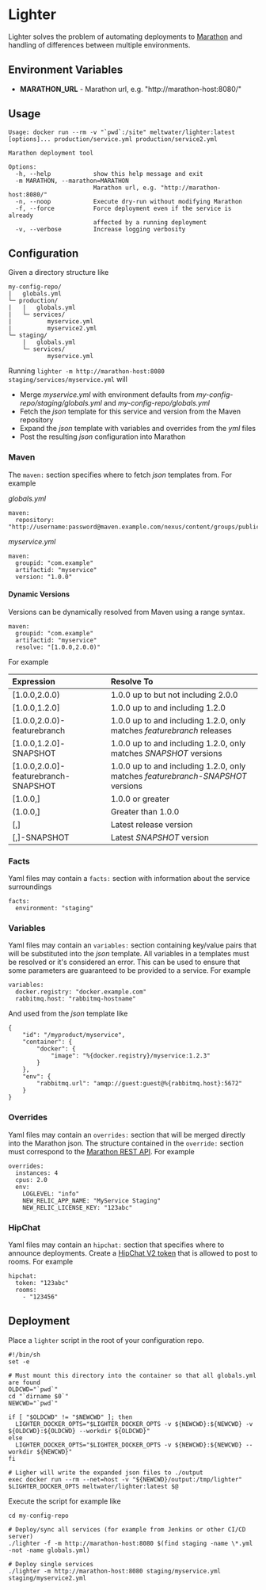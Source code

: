 # Lighter
Lighter solves the problem of automating deployments to [Marathon](https://github.com/mesosphere/marathon) and 
handling of differences between multiple environments.

## Environment Variables

 * **MARATHON_URL** - Marathon url, e.g. "http://marathon-host:8080/"

## Usage

```
Usage: docker run --rm -v "`pwd`:/site" meltwater/lighter:latest [options]... production/service.yml production/service2.yml

Marathon deployment tool

Options:
  -h, --help            show this help message and exit
  -m MARATHON, --marathon=MARATHON
                        Marathon url, e.g. "http://marathon-host:8080/"
  -n, --noop            Execute dry-run without modifying Marathon
  -f, --force           Force deployment even if the service is already
                        affected by a running deployment
  -v, --verbose         Increase logging verbosity
```

## Configuration
Given a directory structure like

```
my-config-repo/
|   globals.yml
└─ production/
|   |   globals.yml
|   └─ services/
|          myservice.yml
|          myservice2.yml
└─ staging/
    |   globals.yml
    └─ services/
           myservice.yml
```

Running `lighter -m http://marathon-host:8080 staging/services/myservice.yml` will

* Merge *myservice.yml* with environment defaults from *my-config-repo/staging/globals.yml* and *my-config-repo/globals.yml*
* Fetch the *json* template for this service and version from the Maven repository
* Expand the *json* template with variables and overrides from the *yml* files
* Post the resulting *json* configuration into Marathon

### Maven
The `maven:` section specifies where to fetch *json* templates from. For example

*globals.yml*
```
maven:
  repository: "http://username:password@maven.example.com/nexus/content/groups/public"
```

*myservice.yml*
```
maven:
  groupid: "com.example"
  artifactid: "myservice"
  version: "1.0.0"
```

#### Dynamic Versions
Versions can be dynamically resolved from Maven using a range syntax.

```
maven:
  groupid: "com.example"
  artifactid: "myservice"
  resolve: "[1.0.0,2.0.0)"
```

For example

Expression | Resolve To
:----------|:-----------
[1.0.0,2.0.0) | 1.0.0 up to but not including 2.0.0
[1.0.0,1.2.0] | 1.0.0 up to and including 1.2.0
[1.0.0,2.0.0)-featurebranch | 1.0.0 up to and including 1.2.0, only matches *featurebranch* releases
[1.0.0,1.2.0]-SNAPSHOT | 1.0.0 up to and including 1.2.0, only matches *SNAPSHOT* versions
[1.0.0,2.0.0]-featurebranch-SNAPSHOT | 1.0.0 up to and including 1.2.0, only matches *featurebranch-SNAPSHOT* versions
[1.0.0,] | 1.0.0 or greater
(1.0.0,] | Greater than 1.0.0
[,] | Latest release version
[,]-SNAPSHOT | Latest *SNAPSHOT* version

### Facts
Yaml files may contain a `facts:` section with information about the service surroundings

```
facts:
  environment: "staging"
```

### Variables
Yaml files may contain an `variables:` section containing key/value pairs that will be substituted into the *json* template. All 
variables in a templates must be resolved or it's considered an error. This can be used to ensure that some parameters are 
guaranteed to be provided to a service. For example
```
variables:
  docker.registry: "docker.example.com"
  rabbitmq.host: "rabbitmq-hostname"
```

And used from the *json* template like
```
{
    "id": "/myproduct/myservice",
    "container": {
        "docker": {
            "image": "%{docker.registry}/myservice:1.2.3"
        }
    },
    "env": {
        "rabbitmq.url": "amqp://guest:guest@%{rabbitmq.host}:5672"
    }
}
```

### Overrides
Yaml files may contain an `overrides:` section that will be merged directly into the Marathon json. The 
structure contained in the `override:` section must correspond to the [Marathon REST API](https://mesosphere.github.io/marathon/docs/rest-api.html#post-v2-apps). For example 

```
overrides:
  instances: 4
  cpus: 2.0
  env:
    LOGLEVEL: "info"
    NEW_RELIC_APP_NAME: "MyService Staging"
    NEW_RELIC_LICENSE_KEY: "123abc"
```

### HipChat
Yaml files may contain an `hipchat:` section that specifies where to announce deployments. Create a [HipChat V2 token](https://www.hipchat.com/docs/apiv2) that is allowed to post to rooms. For example

```
hipchat:
  token: "123abc"
  rooms:
    - "123456"
```

## Deployment
Place a `lighter` script in the root of your configuration repo.

```
#!/bin/sh
set -e

# Must mount this directory into the container so that all globals.yml are found
OLDCWD="`pwd`"
cd "`dirname $0`"
NEWCWD="`pwd`"

if [ "$OLDCWD" != "$NEWCWD" ]; then
  LIGHTER_DOCKER_OPTS="$LIGHTER_DOCKER_OPTS -v ${NEWCWD}:${NEWCWD} -v ${OLDCWD}:${OLDCWD} --workdir ${OLDCWD}"
else
  LIGHTER_DOCKER_OPTS="$LIGHTER_DOCKER_OPTS -v ${NEWCWD}:${NEWCWD} --workdir ${NEWCWD}"
fi

# Ligher will write the expanded json files to ./output 
exec docker run --rm --net=host -v "${NEWCWD}/output:/tmp/lighter" $LIGHTER_DOCKER_OPTS meltwater/lighter:latest $@
```

Execute the script for example like

```
cd my-config-repo

# Deploy/sync all services (for example from Jenkins or other CI/CD server)
./lighter -f -m http://marathon-host:8080 $(find staging -name \*.yml -not -name globals.yml)

# Deploy single services
./lighter -m http://marathon-host:8080 staging/myservice.yml staging/myservice2.yml
```
